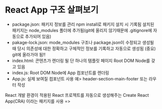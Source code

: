# React App 구조 살펴보기
- package.json:
  패키지 정보를 관리
  npm install로 패키지 설치 시 기록됨
  설치된 패키지는 node_modules 폴더에 추가됨(git에 올리지 않기때문에 .gitignore에 자동으로 추가되어 있음)
- pakage-lock.json:
  mode_modules 구조나 package.json이 수정되고 생성될 때 당시 의존성에 대한 정확하고 구체적인 정보를 기록하고 자동으로 생성됨
  (중요) git에 올라가야 됨!!
- index.html:
  콘텐츠가 렌더링 될 단 하나의 템플릿 페이지
  Root DOM Node를 갖고 있음
- index.js:
  Root DOM Node에 App 컴포넌트를 렌더링
- App.js:
  실제 보여질 컴포넌트
  사용 예> header-section-main-footer 또는 라우터 작성

React 개발 환경이 적용된 React 프로젝트를 자동으로 생성해주는 Create React App(CRA) 이라는 패키지를 사용
=> 